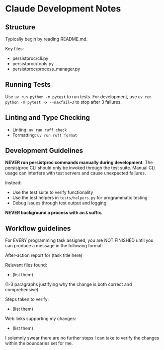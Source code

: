 # Claude Development Notes

## Structure

Typically begin by reading README.md.

Key files:
- persistproc/cli.py
- persistproc/tools.py
- persistproc/process_manager.py

## Running Tests

Use `uv run python -m pytest` to run tests. For development, use `uv run python -m pytest -x --maxfail=3` to stop after 3 failures.

## Linting and Type Checking

- Linting: `uv run ruff check`
- Formatting: `uv run ruff format`

## Development Guidelines

**NEVER run persistproc commands manually during development**. The persistproc CLI should only be invoked through the test suite. Manual CLI usage can interfere with test servers and cause unexpected failures.

Instead:
- Use the test suite to verify functionality
- Use the test helpers in `tests/helpers.py` for programmatic testing
- Debug issues through test output and logging

**NEVER background a process with an `&` suffix.**

## Workflow guidelines

For EVERY programming task assigned, you are NOT FINISHED until you can produce a message in the following format:

<ReportFormat>
After-action report for (task title here)

Relevant files found:
- (list them)

(1-3 paragraphs justifying why the change is both correct and comprehensive)

Steps taken to verify:
- (list them)

Web links supporting my changes:
- (list them)

I solemnly swear there are no further steps I can take to verify the changes within the boundaries set for me.
</ReportFormat>
